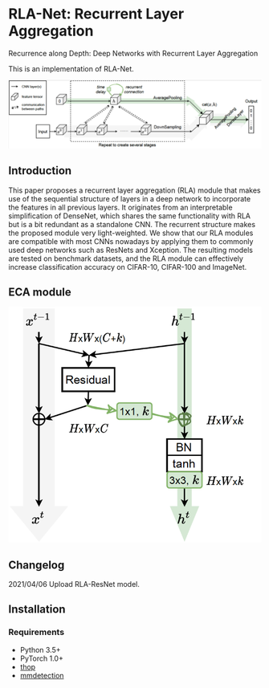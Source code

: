 # RLA-Net: Recurrent Layer Aggregation

Recurrence along Depth: Deep Networks with Recurrent Layer Aggregation

This is an implementation of RLA-Net.

![RLANet](figures/rlanet.png)

## Introduction
This paper proposes a recurrent layer aggregation (RLA) module that makes use of the sequential structure of layers in a deep network to incorporate the features in all previous layers. It originates from an interpretable simplification of DenseNet, which shares the same functionality with RLA but is a bit redundant as a standalone CNN. The recurrent structure makes the proposed module very light-weighted. We show that our RLA modules are compatible with most CNNs nowadays by applying them to commonly used deep networks such as ResNets and Xception. The resulting models are tested on benchmark datasets, and the RLA module can effectively increase classification accuracy on CIFAR-10, CIFAR-100 and ImageNet.

## ECA module

![RLA_module](figures/rla_module.png)

## Changelog

2021/04/06 Upload RLA-ResNet model.

## Installation

### Requirements

- Python 3.5+
- PyTorch 1.0+
- [thop](https://github.com/Lyken17/pytorch-OpCounter)
- [mmdetection](https://github.com/open-mmlab/mmdetection)
